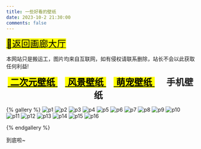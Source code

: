 ```yaml
---
title: 一些好看的壁纸
date: 2023-10-2 21:30:00
comments: false
---
```


<p><a class="gallery_link" href="/box/gallery/" data-pjax-state=""><font size="5"><mark class="hl-label green">🚙返回画廊大厅</mark></font></a></p>
<div class="tip info"><p>本网站只是搬运工，图片均来自互联网，如有侵权请联系删除，站长不会以此获取任何利益!</p></div>

<center><font font-family="ZhuZiAWan_light" size="5px"><a class="gallery_link" href="/box/gallery/backgrounds/index.html" data-pjax-state=""><mark class="hl-label blue">&nbsp;<b>二次元壁纸</b>&nbsp;</mark></a> &nbsp; <a class="gallery_link" href="/box/gallery/backgrounds/p2.html" data-pjax-state=""><mark class="hl-label blue">&nbsp;<b>风景壁纸</b>&nbsp;</mark></a> &nbsp; <a class="gallery_link" href="/box/gallery/backgrounds/p3.html" data-pjax-state=""><mark class="hl-label blue">&nbsp;<b>萌宠壁纸</b>&nbsp;</mark></a> &nbsp; <b>&nbsp; 手机壁纸 &nbsp;</b></font></center>

{% gallery %} 
![p1]( /TMP/Backgrounds/Mobile/mb1.webp )
![p2]( /TMP/Backgrounds/Mobile/mb2.webp )
![p3]( /TMP/Backgrounds/Mobile/mb3.webp )
![p4]( /TMP/Backgrounds/Mobile/mb4.webp )
![p5]( /TMP/Backgrounds/Mobile/mb5.webp )
![p6]( /TMP/Backgrounds/Mobile/mb6.webp )
![p7]( /TMP/Backgrounds/Mobile/mb7.webp )
![p8]( /TMP/Backgrounds/Mobile/mb8.webp )
![p9]( /TMP/Backgrounds/Mobile/mb9.webp )
![p10]( /TMP/Backgrounds/Mobile/mb10.webp )
![p11]( /TMP/Backgrounds/Mobile/mb11.webp )
![p12]( /TMP/Backgrounds/Mobile/mb12.webp )
![p13]( /TMP/Backgrounds/Mobile/mb13.webp )
![p14]( /TMP/Backgrounds/Mobile/mb14.webp )
![p15]( /TMP/Backgrounds/Mobile/mb15.webp )
![p16]( /TMP/Backgrounds/Mobile/mb16.webp )


{% endgallery %}

<span class="p blue center h4">到底啦~</span>